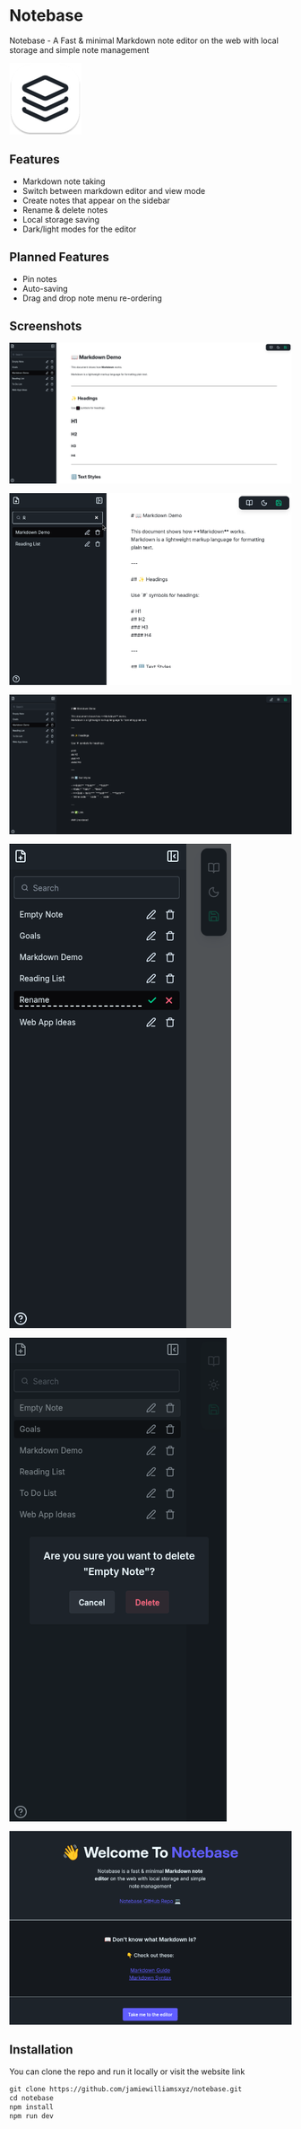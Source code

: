 # Notebase

Notebase - A Fast & minimal Markdown note editor on the web with local storage and simple note management

![image](./src/assets/images/logo-light-bg.png)

## Features

- Markdown note taking
- Switch between markdown editor and view mode
- Create notes that appear on the sidebar
- Rename & delete notes
- Local storage saving
- Dark/light modes for the editor

## Planned Features

- Pin notes
- Auto-saving
- Drag and drop note menu re-ordering

## Screenshots

![image](./src/assets/images/readme/screenshot0.png)

![image](./src/assets/images/readme/screenshot1.png)

![image](./src/assets/images/readme/screenshot2.png)

![image](./src/assets/images/readme/screenshot3.png)

![image](./src/assets/images/readme/screenshot4.png)

![image](./src/assets/images/readme/screenshot5.png)

## Installation

You can clone the repo and run it locally or visit the website link

```
git clone https://github.com/jamiewilliamsxyz/notebase.git
cd notebase
npm install
npm run dev
```
